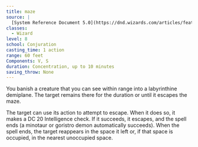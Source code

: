 ```yaml
---
title: maze
source: |
  [System Reference Document 5.0](https://dnd.wizards.com/articles/features/systems-reference-document-srd)
classes:
  - Wizard
level: 8
school: Conjuration
casting_time: 1 action
range: 60 feet
Components: V, S
duration: Concentration, up to 10 minutes
saving_throw: None
---
```


You banish a creature that you can see within range into a labyrinthine demiplane. The target remains there for the duration or until it escapes the maze.

The target can use its action to attempt to escape. When it does so, it makes a DC 20 Intelligence check. If it succeeds, it escapes, and the spell ends (a minotaur or goristro demon automatically succeeds).  When the spell ends, the target reappears in the space it left or, if that space is occupied, in the nearest unoccupied space.
